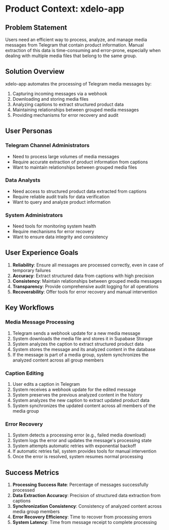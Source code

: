 # Product Context: xdelo-app

## Problem Statement
Users need an efficient way to process, analyze, and manage media messages from Telegram that contain product information. Manual extraction of this data is time-consuming and error-prone, especially when dealing with multiple media files that belong to the same group.

## Solution Overview
xdelo-app automates the processing of Telegram media messages by:
1. Capturing incoming messages via a webhook
2. Downloading and storing media files
3. Analyzing captions to extract structured product data
4. Maintaining relationships between grouped media messages
5. Providing mechanisms for error recovery and audit

## User Personas

### Telegram Channel Administrators
- Need to process large volumes of media messages
- Require accurate extraction of product information from captions
- Want to maintain relationships between grouped media files

### Data Analysts
- Need access to structured product data extracted from captions
- Require reliable audit trails for data verification
- Want to query and analyze product information

### System Administrators
- Need tools for monitoring system health
- Require mechanisms for error recovery
- Want to ensure data integrity and consistency

## User Experience Goals
1. **Reliability**: Ensure all messages are processed correctly, even in case of temporary failures
2. **Accuracy**: Extract structured data from captions with high precision
3. **Consistency**: Maintain relationships between grouped media messages
4. **Transparency**: Provide comprehensive audit logging for all operations
5. **Recoverability**: Offer tools for error recovery and manual intervention

## Key Workflows

### Media Message Processing
1. Telegram sends a webhook update for a new media message
2. System downloads the media file and stores it in Supabase Storage
3. System analyzes the caption to extract structured product data
4. System stores the message and its analyzed content in the database
5. If the message is part of a media group, system synchronizes the analyzed content across all group members

### Caption Editing
1. User edits a caption in Telegram
2. System receives a webhook update for the edited message
3. System preserves the previous analyzed content in the history
4. System analyzes the new caption to extract updated product data
5. System synchronizes the updated content across all members of the media group

### Error Recovery
1. System detects a processing error (e.g., failed media download)
2. System logs the error and updates the message's processing state
3. System attempts automatic retries with exponential backoff
4. If automatic retries fail, system provides tools for manual intervention
5. Once the error is resolved, system resumes normal processing

## Success Metrics
1. **Processing Success Rate**: Percentage of messages successfully processed
2. **Data Extraction Accuracy**: Precision of structured data extraction from captions
3. **Synchronization Consistency**: Consistency of analyzed content across media group members
4. **Error Recovery Efficiency**: Time to recover from processing errors
5. **System Latency**: Time from message receipt to complete processing
